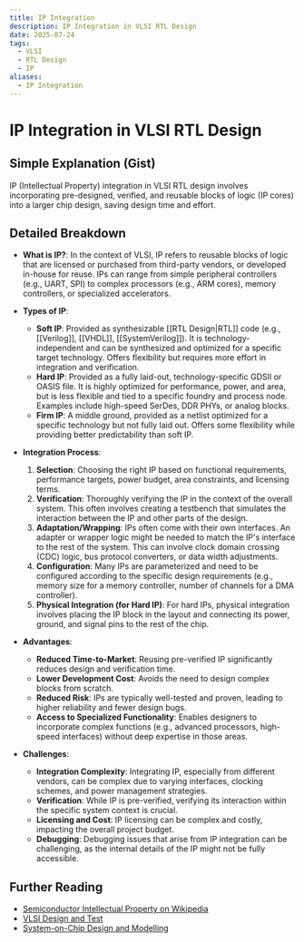 ```yaml
---
title: IP Integration
description: IP Integration in VLSI RTL Design
date: 2025-07-24
tags:
  - VLSI
  - RTL Design
  - IP
aliases:
  - IP Integration
---
```


# IP Integration in VLSI RTL Design

## Simple Explanation (Gist)
IP (Intellectual Property) integration in VLSI RTL design involves incorporating pre-designed, verified, and reusable blocks of logic (IP cores) into a larger chip design, saving design time and effort.

## Detailed Breakdown

*   **What is IP?**: In the context of VLSI, IP refers to reusable blocks of logic that are licensed or purchased from third-party vendors, or developed in-house for reuse. IPs can range from simple peripheral controllers (e.g., UART, SPI) to complex processors (e.g., ARM cores), memory controllers, or specialized accelerators.

*   **Types of IP**: 
    *   **Soft IP**: Provided as synthesizable [[RTL Design|RTL]] code (e.g., [[Verilog]], [[VHDL]], [[SystemVerilog]]). It is technology-independent and can be synthesized and optimized for a specific target technology. Offers flexibility but requires more effort in integration and verification.
    *   **Hard IP**: Provided as a fully laid-out, technology-specific GDSII or OASIS file. It is highly optimized for performance, power, and area, but is less flexible and tied to a specific foundry and process node. Examples include high-speed SerDes, DDR PHYs, or analog blocks.
    *   **Firm IP**: A middle ground, provided as a netlist optimized for a specific technology but not fully laid out. Offers some flexibility while providing better predictability than soft IP.

*   **Integration Process**: 
    1.  **Selection**: Choosing the right IP based on functional requirements, performance targets, power budget, area constraints, and licensing terms.
    2.  **Verification**: Thoroughly verifying the IP in the context of the overall system. This often involves creating a testbench that simulates the interaction between the IP and other parts of the design.
    3.  **Adaptation/Wrapping**: IPs often come with their own interfaces. An adapter or wrapper logic might be needed to match the IP's interface to the rest of the system. This can involve clock domain crossing (CDC) logic, bus protocol converters, or data width adjustments.
    4.  **Configuration**: Many IPs are parameterized and need to be configured according to the specific design requirements (e.g., memory size for a memory controller, number of channels for a DMA controller).
    5.  **Physical Integration (for Hard IP)**: For hard IPs, physical integration involves placing the IP block in the layout and connecting its power, ground, and signal pins to the rest of the chip.

*   **Advantages**: 
    *   **Reduced Time-to-Market**: Reusing pre-verified IP significantly reduces design and verification time.
    *   **Lower Development Cost**: Avoids the need to design complex blocks from scratch.
    *   **Reduced Risk**: IPs are typically well-tested and proven, leading to higher reliability and fewer design bugs.
    *   **Access to Specialized Functionality**: Enables designers to incorporate complex functions (e.g., advanced processors, high-speed interfaces) without deep expertise in those areas.

*   **Challenges**: 
    *   **Integration Complexity**: Integrating IP, especially from different vendors, can be complex due to varying interfaces, clocking schemes, and power management strategies.
    *   **Verification**: While IP is pre-verified, verifying its interaction within the specific system context is crucial.
    *   **Licensing and Cost**: IP licensing can be complex and costly, impacting the overall project budget.
    *   **Debugging**: Debugging issues that arise from IP integration can be challenging, as the internal details of the IP might not be fully accessible.

## Further Reading

*   [Semiconductor Intellectual Property on Wikipedia](https://en.wikipedia.org/wiki/Semiconductor_intellectual_property)
*   [VLSI Design and Test](https://www.amazon.com/VLSI-Design-Test-S-K-Kataria/dp/818527403X)
*   [System-on-Chip Design and Modelling](https://www.amazon.com/System-Chip-Design-Modelling-Graham/dp/1846280220)